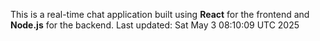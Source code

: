 This is a real-time chat application built using **React** for the frontend and **Node.js** for the backend.
Last updated: Sat May  3 08:10:09 UTC 2025
